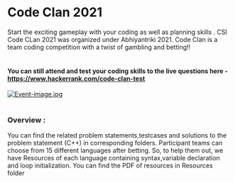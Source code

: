 # Code Clan 2021
Start the exciting gameplay with your coding as well as planning skills . CSI Code CLan 2021 was organized under Abhiyantriki 2021. Code Clan is a team coding competition with a twist of gambling and betting!!
<br><br>
#### You can still attend and test your coding skills to the live questions here - https://www.hackerrank.com/code-clan-test
[![Event-image.jpg](https://i.postimg.cc/zfC4KNx4/Event-image.jpg)](https://postimg.cc/Z9qfzGtL)
<br><br>
### Overview :
You can find the related problem statements,testcases and solutions to the problem statement (C++) in corresponding folders. Participant teams can choose from 15 different languages
after betting. So, to help them out, we have Resources of each language containing syntax,variable declaration and loop initialization. You can find the PDF of resources in Resources folder

